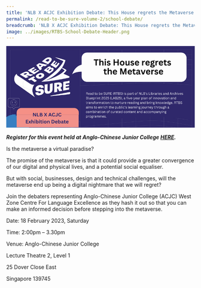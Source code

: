 ```yaml
---
title: 'NLB X ACJC Exhibition Debate: This House regrets the Metaverse'
permalink: /read-to-be-sure-volume-2/school-debate/
breadcrumb: 'NLB X ACJC Exhibition Debate: This House regrets the Metaverse'
image: ../images/RTBS-School-Debate-Header.png
---
```


![](../images/RTBS-School-Debate-Header.png)



***Register for this event held at Anglo-Chinese Junior College [HERE](https://form.gov.sg/63bbe70ee5155d0012f82301).***

Is the metaverse a virtual paradise?

 

The promise of the metaverse is that it could provide a greater convergence of our digital and physical lives, and a potential social equaliser.

 

But with social, businesses, design and technical challenges, will the metaverse end up being a digital nightmare that we will regret?

 

Join the debaters representing Anglo-Chinese Junior College (ACJC) West Zone Centre For Language Excellence as they hash it out so that you can make an informed decision before stepping into the metaverse.

 

Date: 18 February 2023, Saturday

Time: 2:00pm – 3.30pm

Venue: Anglo-Chinese Junior College

Lecture Theatre 2, Level 1

25 Dover Close East

Singapore 139745

 

